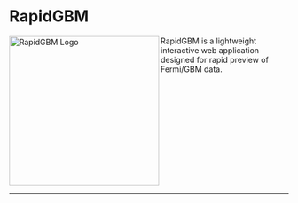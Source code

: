 # RapidGBM

<img align="left" src="https://github.com/user-attachments/assets/ed371fb2-db1f-4c36-b4c3-e2fe691ec306" alt="RapidGBM Logo" width="270"/>

RapidGBM is a lightweight interactive web application designed for rapid preview of Fermi/GBM data.

<br clear="left"/>

---
